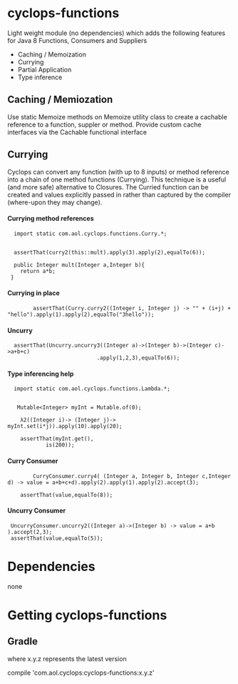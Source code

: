 # cyclops-functions

Light weight module (no dependencies) which adds the following features for Java 8 Functions, Consumers and Suppliers 

* Caching / Memoization
* Currying
* Partial Application
* Type inference

## Caching / Memiozation

Use static Memoize methods on Memoize utility class to create a cachable reference to a function, suppler or method. Provide custom cache interfaces via the Cachable functional interface

## Currying

Cyclops can convert any function (with up to 8 inputs) or method reference into a chain of one method functions (Currying). This technique is a useful (and more safe) alternative to Closures. The Curried function can be created and values explicitly passed in rather than captured by the compiler (where-upon they may change).

#### Currying method references 

	  import static com.aol.cyclops.functions.Curry.*;
	  
	  
      assertThat(curry2(this::mult).apply(3).apply(2),equalTo(6));
      
      public Integer mult(Integer a,Integer b){
		return a*b;
	 }
	 

#### Currying in place

      		assertThat(Curry.curry2((Integer i, Integer j) -> "" + (i+j) +   "hello").apply(1).apply(2),equalTo("3hello"));
      		

#### Uncurry

      assertThat(Uncurry.uncurry3((Integer a)->(Integer b)->(Integer c)->a+b+c)
								.apply(1,2,3),equalTo(6));
								

#### Type inferencing help

      import static com.aol.cyclops.functions.Lambda.*;
	 
	 
	   Mutable<Integer> myInt = Mutable.of(0);
		
		λ2((Integer i)-> (Integer j)-> myInt.set(i*j)).apply(10).apply(20);
		
		assertThat(myInt.get(),
				is(200));

#### Curry Consumer

     		CurryConsumer.curry4( (Integer a, Integer b, Integer c,Integer d) -> value = a+b+c+d).apply(2).apply(1).apply(2).accept(3);
     		
		assertThat(value,equalTo(8));
		
#### Uncurry Consumer 

     UncurryConsumer.uncurry2((Integer a)->(Integer b) -> value = a+b ).accept(2,3);
	 assertThat(value,equalTo(5));
	 
# Dependencies

none

# Getting cyclops-functions

## Gradle

where x.y.z represents the latest version

compile 'com.aol.cyclops:cyclops-functions:x.y.z'	 
   
